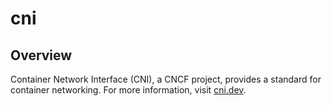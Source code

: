 # cni

## Overview

Container Network Interface (CNI), a CNCF project, provides a standard for container networking. For more information, visit [cni.dev](https://cni.dev/).